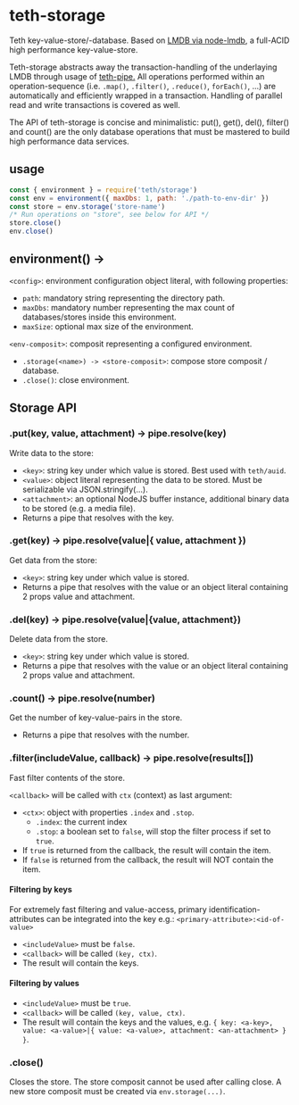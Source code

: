 # teth-storage

Teth key-value-store/-database. Based on [LMDB via node-lmdb](https://github.com/Venemo/node-lmdb), a full-ACID high performance key-value-store.

Teth-storage abstracts away the transaction-handling of the underlaying LMDB through usage of [teth-pipe.](https://github.com/jaqmol/teth-pipe) All operations performed within an operation-sequence (i.e. `.map()`, `.filter()`, `.reduce()`, `forEach()`, ...) are automatically and efficiently wrapped in a transaction. Handling of parallel read and write transactions is covered as well.

The API of teth-storage is concise and minimalistic: put(), get(), del(), filter() and count() are the only database operations that must be mastered to build high performance data services.

## usage

``` javascript
const { environment } = require('teth/storage')
const env = environment({ maxDbs: 1, path: './path-to-env-dir' })
const store = env.storage('store-name')
/* Run operations on "store", see below for API */
store.close()
env.close()
```

## environment(<config>) -> <env-composit>

`<config>`: environment configuration object literal, with following properties:
- `path`: mandatory string representing the directory path.
- `maxDbs`: mandatory number representing the max count of databases/stores inside this environment.
- `maxSize`: optional max size of the environment.

`<env-composit>`: composit representing a configured environment.
- `.storage(<name>) -> <store-composit>`: compose store composit / database.
- `.close()`: close environment.

## Storage API

### .put(key, value, attachment) -> pipe.resolve(key)

Write data to the store:
- `<key>`: string key under which value is stored. Best used with `teth/auid`.
- `<value>`: object literal representing the data to be stored. Must be serializable via JSON.stringify(...).
- `<attachment>`: an optional NodeJS buffer instance, additional binary data to be stored (e.g. a media file).
- Returns a pipe that resolves with the key.

### .get(key) -> pipe.resolve(value|{ value, attachment })

Get data from the store:
- `<key>`: string key under which value is stored.
- Returns a pipe that resolves with the value or an object literal containing 2 props value and attachment.

### .del(key) -> pipe.resolve(value|{value, attachment})

Delete data from the store.
- `<key>`: string key under which value is stored.
- Returns a pipe that resolves with the value or an object literal containing 2 props value and attachment.

### .count() -> pipe.resolve(number)

Get the number of key-value-pairs in the store.
- Returns a pipe that resolves with the number.

### .filter(includeValue, callback) -> pipe.resolve(results[])

Fast filter contents of the store.

`<callback>` will be called with `ctx` (context) as last argument:
- `<ctx>`: object with properties `.index` and `.stop`.
  - `.index`: the current index
  - `.stop`: a boolean set to `false`, will stop the filter process if set to `true`.
- If `true` is returned from the callback, the result will contain the item.
- If `false` is returned from the callback, the result will NOT contain the item.

#### Filtering by keys

For extremely fast filtering and value-access, primary identification-attributes can be integrated into the key e.g.:
`<primary-attribute>:<id-of-value>`

- `<includeValue>` must be `false`.
- `<callback>` will be called `(key, ctx)`.
- The result will contain the keys.

#### Filtering by values

- `<includeValue>` must be `true`.
- `<callback>` will be called `(key, value, ctx)`.
- The result will contain the keys and the values, e.g. `{ key: <a-key>, value: <a-value>|{ value: <a-value>, attachment: <an-attachment> } }`.

### .close()

Closes the store. The store composit cannot be used after calling close. A new store composit must be created via `env.storage(...)`.
